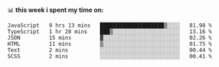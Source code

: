 📊 **this week i spent my time on:**
<!--START_SECTION:waka-->

```text
JavaScript   9 hrs 13 mins   ████████████████████▒░░░░   81.98 %
TypeScript   1 hr 28 mins    ███▒░░░░░░░░░░░░░░░░░░░░░   13.16 %
JSON         15 mins         ▓░░░░░░░░░░░░░░░░░░░░░░░░   02.26 %
HTML         11 mins         ▒░░░░░░░░░░░░░░░░░░░░░░░░   01.75 %
Text         2 mins          ░░░░░░░░░░░░░░░░░░░░░░░░░   00.44 %
SCSS         2 mins          ░░░░░░░░░░░░░░░░░░░░░░░░░   00.41 %
```

<!--END_SECTION:waka-->
